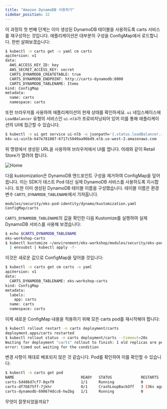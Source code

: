 ```yaml
---
title: "Amazon DynamoDB 사용하기"
sidebar_position: 32
---
```


이 과정의 첫 번째 단계는 이미 생성된 DynamoDB 테이블을 사용하도록 carts 서비스를 재구성하는 것입니다. 애플리케이션은 대부분의 구성을 ConfigMap에서 로드합니다. 한번 살펴보겠습니다:

```bash
$ kubectl -n carts get -o yaml cm carts
apiVersion: v1
data:
  AWS_ACCESS_KEY_ID: key
  AWS_SECRET_ACCESS_KEY: secret
  CARTS_DYNAMODB_CREATETABLE: true
  CARTS_DYNAMODB_ENDPOINT: http://carts-dynamodb:8000
  CARTS_DYNAMODB_TABLENAME: Items
kind: ConfigMap
metadata:
  name: carts
  namespace: carts
```

또한 브라우저를 사용하여 애플리케이션의 현재 상태를 확인하세요. `ui` 네임스페이스에 `LoadBalancer` 유형의 서비스인 `ui-nlb`가 프로비저닝되어 있어 이를 통해 애플리케이션의 UI에 접근할 수 있습니다.

```bash
$ kubectl -n ui get service ui-nlb -o jsonpath='{.status.loadBalancer.ingress[*].hostname}{"\n"}'
k8s-ui-uinlb-647e781087-6717c5049aa96bd9.elb.us-west-2.amazonaws.com
```

위 명령에서 생성된 URL을 사용하여 브라우저에서 UI를 엽니다. 아래와 같이 Retail Store가 열려야 합니다.

![Home](/img/sample-app-screens/home.webp)

다음 kustomization은 DynamoDB 엔드포인트 구성을 제거하여 ConfigMap을 덮어씁니다. 이는 SDK가 테스트 Pod 대신 실제 DynamoDB 서비스를 사용하도록 지시합니다. 또한 이미 생성된 DynamoDB 테이블 이름을 구성했습니다. 테이블 이름은 환경 변수 `CARTS_DYNAMODB_TABLENAME`에서 가져옵니다.

```kustomization
modules/security/eks-pod-identity/dynamo/kustomization.yaml
ConfigMap/carts
```

`CARTS_DYNAMODB_TABLENAME`의 값을 확인한 다음 Kustomize를 실행하여 실제 DynamoDB 서비스를 사용해 보겠습니다:

```bash
$ echo $CARTS_DYNAMODB_TABLENAME
eks-workshop-carts
$ kubectl kustomize ~/environment/eks-workshop/modules/security/eks-pod-identity/dynamo \
  | envsubst | kubectl apply -f-
```

이것은 새로운 값으로 ConfigMap을 덮어쓸 것입니다:

```bash
$ kubectl -n carts get cm carts -o yaml
apiVersion: v1
data:
  CARTS_DYNAMODB_TABLENAME: eks-workshop-carts
kind: ConfigMap
metadata:
  labels:
    app: carts
  name: carts
  namespace: carts
```

이제 새로운 ConfigMap 내용을 적용하기 위해 모든 carts pod를 재시작해야 합니다:

```bash expectError=true hook=enable-dynamo
$ kubectl rollout restart -n carts deployment/carts
deployment.apps/carts restarted
$ kubectl rollout status -n carts deployment/carts --timeout=20s
Waiting for deployment "carts" rollout to finish: 1 old replicas are pending termination...
error: timed out waiting for the condition
```

변경 사항이 제대로 배포되지 않은 것 같습니다. Pod를 확인하여 이를 확인할 수 있습니다:

```bash
$ kubectl -n carts get pod
NAME                              READY   STATUS             RESTARTS        AGE
carts-5d486d7cf7-8qxf9            1/1     Running            0               5m49s
carts-df76875ff-7jkhr             0/1     CrashLoopBackOff   3 (36s ago)     2m2s
carts-dynamodb-698674dcc6-hw2bg   1/1     Running            0               20m
```

무엇이 잘못되었을까요?
